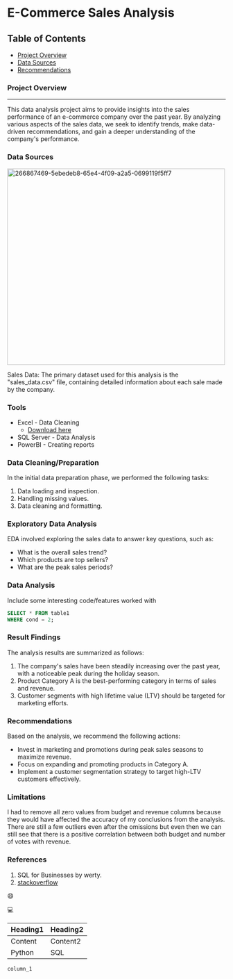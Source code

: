 # E-Commerce Sales Analysis

## Table of Contents

- [Project Overview](#project-overview)
- [Data Sources](#data-sources)
- [Recommendations](#recommendations)


### Project Overview
---

This data analysis project aims to provide insights into the sales performance of an e-commerce company over the past year. By analyzing various aspects of the sales data, we seek to identify trends, make data-driven recommendations, and gain a deeper understanding of the company's performance.

### Data Sources

<img width="502" height="452" alt="266867469-5ebedeb8-65e4-4f09-a2a5-0699119f5ff7" src="https://github.com/user-attachments/assets/4b764c91-edf2-4b2a-b074-b4b0aef69f10" />

Sales Data: The primary dataset used for this analysis is the "sales_data.csv" file, containing detailed information about each sale made by the company.

### Tools

- Excel - Data Cleaning
    - [Download here](https://microsft.com)
- SQL Server - Data Analysis
- PowerBI - Creating reports


### Data Cleaning/Preparation

In the initial data preparation phase, we performed the following tasks:
1. Data loading and inspection.
2. Handling missing values.
3. Data cleaning and formatting.

### Exploratory Data Analysis

EDA involved exploring the sales data to answer key questions, such as:

- What is the overall sales trend?
- Which products are top sellers?
- What are the peak sales periods?

### Data Analysis

Include some interesting code/features worked with

~~~sql
SELECT * FROM table1
WHERE cond = 2;
~~~

### Result Findings

The analysis results are summarized as follows:
1. The company's sales have been steadily increasing over the past year, with a noticeable peak during the holiday season.
2. Product Category A is the best-performing category in terms of sales and revenue.
3. Customer segments with high lifetime value (LTV) should be targeted for marketing efforts.

### Recommendations

Based on the analysis, we recommend the following actions:
- Invest in marketing and promotions during peak sales seasons to maximize revenue.
- Focus on expanding and promoting products in Category A.
- Implement a customer segmentation strategy to target high-LTV customers effectively.

### Limitations

I had to remove all zero values from budget and revenue columns because they would have affected the accuracy of my conclusions from the analysis. There are still a few outliers even after the omissions but even then we can still see that there is a positive correlation between both budget and number of votes with revenue.

### References

1. SQL for Businesses by werty.
2. [stackoverflow](https://stack.com)

😄

💻

|Heading1|Heading2|
|--------|--------|
|Content|Content2|
|Python|SQL|

`column_1`
